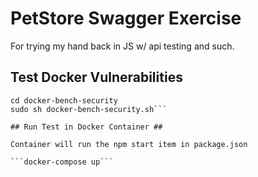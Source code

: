 # PetStore Swagger Exercise #

For trying my hand back in JS w/ api testing and such.

## Test Docker Vulnerabilities ##

```git clone https://github.com/docker/docker-bench-security.git
cd docker-bench-security
sudo sh docker-bench-security.sh```

## Run Test in Docker Container ##

Container will run the npm start item in package.json

```docker-compose up```
